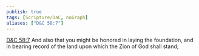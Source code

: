 ```yaml
---
publish: true
tags: [Scripture/DaC, noGraph]
aliases: ["D&C 58:7"]
---
```

[D&C 58:7](https://churchofjesuschrist.org/study/scriptures/dc-testament/dc/58?lang=eng&id=p7#p7) And also that you might be honored in laying the foundation, and in bearing record of the land upon which the Zion of God shall stand;
